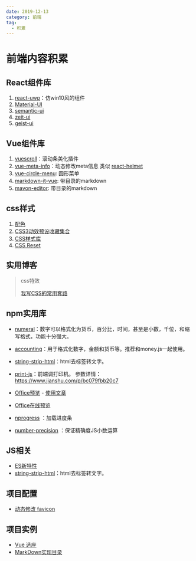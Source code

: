 ```yaml
---
date: 2019-12-13
category: 前端
tag:
  - 积累
---
```

# 前端内容积累

## React组件库

1. [react-uwp](https://www.react-uwp.com/)：仿win10风的组件
2. [Material-UI](<https://material-ui.com/>)
3. [semantic-ui](<https://1.semantic-ui.com/>)
4. [zeit-ui](<https://react.zeit-ui.co/zh-cn/components/text>)
5. [geist-ui](<https://react.geist-ui.dev/zh-cn/components/text>)

## Vue组件库

1. [vuescroll](https://vuescrolljs.yvescoding.org/zh/guide/)：滚动条美化插件
1. [vue-meta-info](https://www.npmjs.com/package/vue-meta-info)：动态修改meta信息   类似 [react-helmet](https://www.npmjs.com/package/react-helmet)
1. [vue-circle-menu](https://www.npmjs.com/package/vue-circle-menu): 圆形菜单
1. [markdown-it-vue](https://www.npmjs.com/package/markdown-it-vue): 带目录的markdown
1. [mavon-editor](https://www.npmjs.com/package/mavon-editor): 带目录的markdown

## css样式

1. [配色](<https://zhuanlan.zhihu.com/p/139930130>)
2. [CSS3动效预设收藏集合](<https://anicollection.github.io/#/>)
3. [CSS样式库](<https://www.tailwindcss.cn/>)
4. [CSS Reset](<https://meyerweb.com/eric/tools/css/reset//>)

## 实用博客

 > css特效
 >
 > [我写CSS的常用套路](<https://juejin.im/post/5e070cd9f265da33f8653f00>)

## npm实用库

- [numeral](http://numeraljs.com/)：数字可以格式化为货币，百分比，时间，甚至是小数，千位，和缩写格式，功能十分强大。
- [accounting](http://numeraljs.com/)：用于格式化数字，金额和货币等。推荐和money.js一起使用。
- [string-strip-html](https://www.npmjs.com/package/string-strip-html/)：html去标签转文字。

- [print-js](https://printjs.crabbly.com/)：前端调打印机。 参数详情： <https://www.jianshu.com/p/bc079fbb20c7>

- [Office预览](https://api.onlyoffice.com/editors/howitworks)    -     [使用文章](https://www.jianshu.com/p/2d4f977ffeac)

- [Office在线预览](https://blog.csdn.net/qiangw09/article/details/96437744)
- [nprogress](https://madewith.cn/23) ：加载进度条
- [number-precision](https://www.npmjs.com/package/number-precision) ：保证精确度JS小数运算

## JS相关

- [ES新特性](https://www.suchun.vip/my-blog/ECMAScript/%E5%89%8D%E8%A8%80.html#es-%E6%96%87%E6%A1%A3)
- [string-strip-html](https://www.npmjs.com/package/string-strip-html/)：html去标签转文字。

## 项目配置

- [动态修改 favicon](https://m.yisu.com/zixun/170081.html)

## 项目实例

- [Vue 选座](https://github.com/zenghao0219/seat-select-wechat)
- [MarkDown实现目录](https://blog.csdn.net/ssjdoudou/article/details/113097733)
